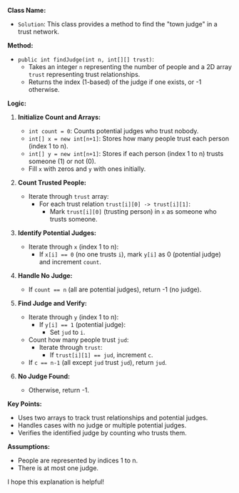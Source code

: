**Class Name:**

* `Solution`: This class provides a method to find the "town judge" in a trust network.

**Method:**

* `public int findJudge(int n, int[][] trust)`:
    * Takes an integer `n` representing the number of people and a 2D array `trust` representing trust relationships.
    * Returns the index (1-based) of the judge if one exists, or -1 otherwise.

**Logic:**

1. **Initialize Count and Arrays:**
    * `int count = 0`: Counts potential judges who trust nobody.
    * `int[] x = new int[n+1]`: Stores how many people trust each person (index 1 to n).
    * `int[] y = new int[n+1]`: Stores if each person (index 1 to n) trusts someone (1) or not (0).
    * Fill `x` with zeros and `y` with ones initially.

2. **Count Trusted People:**
    * Iterate through `trust` array:
        * For each trust relation `trust[i][0] -> trust[i][1]`:
            * Mark `trust[i][0]` (trusting person) in `x` as someone who trusts someone.

3. **Identify Potential Judges:**
    * Iterate through `x` (index 1 to n):
        * If `x[i] == 0` (no one trusts `i`), mark `y[i]` as 0 (potential judge) and increment `count`.

4. **Handle No Judge:**
    * If `count == n` (all are potential judges), return -1 (no judge).

5. **Find Judge and Verify:**
    * Iterate through `y` (index 1 to n):
        * If `y[i] == 1` (potential judge):
            * Set `jud` to `i`.
    * Count how many people trust `jud`:
        * Iterate through `trust`:
            * If `trust[i][1] == jud`, increment `c`.
    * If `c == n-1` (all except `jud` trust `jud`), return `jud`.

6. **No Judge Found:**
    * Otherwise, return -1.

**Key Points:**

- Uses two arrays to track trust relationships and potential judges.
- Handles cases with no judge or multiple potential judges.
- Verifies the identified judge by counting who trusts them.

**Assumptions:**

- People are represented by indices 1 to n.
- There is at most one judge.

I hope this explanation is helpful! 
